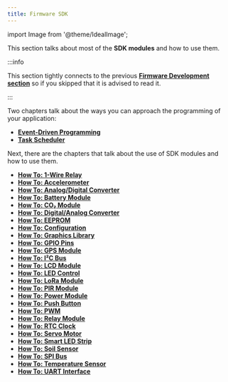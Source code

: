 ```yaml
---
title: Firmware SDK
---
```

import Image from '@theme/IdealImage';

This section talks about most of the **SDK modules** and how to use them.

:::info

This section tightly connects to the previous [**Firmware Development section**](../firmware-development/index.md) so if you skipped that it is advised to read it.

:::

Two chapters talk about the ways you can approach the programming of your application:
- [**Event-Driven Programming**](./event-driven-programming.md)
- [**Task Scheduler**](./task-scheduler.md)

Next, there are the chapters that talk about the use of SDK modules and how to use them.

- [**How To: 1-Wire Relay**](./how-to/one-wire-relay.md)
- [**How To: Accelerometer**](./how-to/accelerometer.md)
- [**How To: Analog/Digital Converter**](./how-to/analog-digital-converter.md)
- [**How To: Battery Module**](./how-to/battery-module.md)
- [**How To: CO₂ Module**](./how-to/co2-module.md)
- [**How To: Digital/Analog Converter**](./how-to/digital-analog-converter.md)
- [**How To: EEPROM**](./how-to/eeprom.md)
- [**How To: Configuration**](./how-to/configuration.md)
- [**How To: Graphics Library**](./how-to/graphics-library.md)
- [**How To: GPIO Pins**](./how-to/gpio-pins.md)
- [**How To: GPS Module**](./how-to/gps-module.md)
- [**How To: I²C Bus**](./how-to/i2c-bus.md)
- [**How To: LCD Module**](./how-to/lcd-module.md)
- [**How To: LED Control**](./how-to/led-control.md)
- [**How To: LoRa Module**](./how-to/lora-module.md)
- [**How To: PIR Module**](./how-to/pir-module.md)
- [**How To: Power Module**](./how-to/power-module.md)
- [**How To: Push Button**](./how-to/push-button.md)
- [**How To: PWM**](./how-to/pwm.md)
- [**How To: Relay Module**](./how-to/relay-module.md)
- [**How To: RTC Clock**](./how-to/rtc-clock.md)
- [**How To: Servo Motor**](./how-to/servo-motor.md)
- [**How To: Smart LED Strip**](./how-to/smart-led-strip.md)
- [**How To: Soil Sensor**](./how-to/soil-sensor.md)
- [**How To: SPI Bus**](./how-to/spi-bus.md)
- [**How To: Temperature Sensor**](./how-to/temperature-sensor.md)
- [**How To: UART Interface**](./how-to/uart-interface.md)


